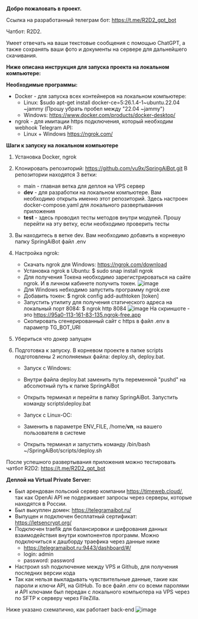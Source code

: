 **Добро пожаловать в проект.**

Ссылка на разработанный телеграм бот: https://t.me/R2D2_gpt_bot 

Чатбот: R2D2.

Умеет отвечать на ваши текстовые сообщения с помощью ChatGPT, а также сохранять ваши фото и документы на сервере для дальнейшего скачивания.



**Ниже описана инструкция для запуска проекта на локальном компьютере:**

**Необходимые программы:**
* Docker - для запуска всех контейнеров на локальном компьютере:
  * Linux: $sudo apt-get install docker-ce=5:26.1.4-1~ubuntu.22.04 ~jammy (Прошу убрать пробел между "22.04 ~jammy")
  * Windows: https://www.docker.com/products/docker-desktop/
* ngrok - для имитации https подключения, который необходим webhook Telegram API:
  * Linux + Windows https://ngrok.com/

**Шаги к запуску на локальном компьютере**
1. Установка Docker, ngrok
2. Клонировать репозиторий: https://github.com/vu9x/SpringAiBot.git
   В репозитории находятся 3 ветки:
    * main - главная ветка для деплоя на VPS сервер
    * **dev** - для разработки на локальном компьютере. Вам необходимо открыть именно этот репозиторий. Здесь настроен docker-compose.yaml для локального развертыванния приложения
    * **test** - здесь проводил тесты методов внутри модулей. Прошу перейти на эту ветку, если необходимо проверить тесты
3.  Вы находитесь в ветке dev. Вам необходимо добавить в корневую папку SpringAiBot файл .env
4.  Настройка ngrok:
    * Скачать ngrok для Windows: https://ngrok.com/download
    * Установка ngrok в Ubuntu: $ sudo snap install ngrok
    * Для получения Токена необходимо зарегистрироваться на сайте ngrok. И в личном кабинете получить токен.
![image](https://github.com/vu9x/SpringAiBot/assets/46582095/e81c75a2-e414-4713-9af5-0598e10b362a)
    * Для Windows небходимо запустить программу ngrok.exe
    * Добавить токен: $ ngrok config add-authtoken [token]
    * Запустить утилиту для получения статического адреса на локальный порт 8084: $ ngrok http 8084
![image](https://github.com/vu9x/SpringAiBot/assets/46582095/0529f1ee-0614-4786-b377-9fdd89005755)
На скриншоте - это https://95a0-113-161-83-135.ngrok-free.app 
    * Скопировать сгенерированный сайт с https в файл .env в параметр TG_BOT_URI
5. Убериться что докер запущен

6. Подготовка к запуску. В корневом проекте в папке scripts подготовлены 2 исполняемых файла: deploy.sh, deploy.bat.
    * Запуск с Windows:
     * Внутри файла deploy.bat заменить путь переменной "pushd" на абсолютный путь к папке SpringAiBot
     * Открыть терминал и перейти в папку SpringAiBot. Запустить команду scripts\deploy.bat

    * Запуск с Linux-ОС:
     * Заменить в параметре ENV_FILE, /home/**vn**, на вашего пользователя в системе
     * Открыть терминал и запустить команду /bin/bash ~/SpringAiBot/scripts/deploy.sh

После успешного развертывания приложения можно тестировать чатбот R2D2: https://t.me/R2D2_gpt_bot 

**Деплой на Virtual Private Server:**
* Был арендован польский сервер компании https://timeweb.cloud/, так как OpenAi API не подерживает запросы через серверы, которые находятся в России.
* Был выкуплен домен: https://telegramaibot.ru/
* Выпущен и подключен бесплатный сертификат: https://letsencrypt.org/
* Подключен traefik для балансировки и шифрования данных взаимодействия внутри компонентов программ. Можно подключиться к дашборду траефика через данные ниже
  * https://telegramaibot.ru:9443/dashboard/#/
  * login: admin
  * password: password
* Настроил ssh подключение между VPS и Github, для получения последних версии кода
* Так как нельзя выкладывать чувствительные данные, такие как пароли и ключи API, на GitHub. То все файл .env со всеми паролями и API ключами был передан с локального компьютера на VPS через по SFTP к серверу через FileZilla.

Ниже указано схематично, как работает back-end
![image](https://github.com/vu9x/SpringAiBot/assets/46582095/e33c392e-478b-46bd-8363-20f9f9fc68d9)
